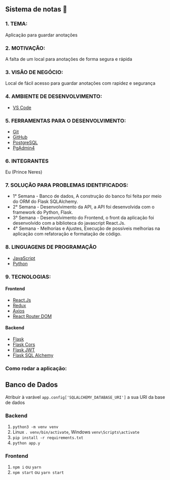 ## Sistema de notas :notebook_with_decorative_cover:

### 1. TEMA:
Aplicação para guardar anotações

### 2. MOTIVAÇÃO:
A falta de um local para anotações de forma segura e rápida

### 3. VISÃO DE NEGÓCIO:
Local de fácil acesso para guardar anotações com rapidez  e segurança

### 4. AMBIENTE DE DESENVOLVIMENTO:
* [VS Code](https://code.visualstudio.com/)

### 5. FERRAMENTAS PARA O DESENVOLVIMENTO:
* [Git](https://git-scm.com/)
* [GitHub](https://github.com/)
* [PostgreSQL](https://www.postgresql.org/)
* [PgAdmin4](https://www.pgadmin.org/)

### 6. INTEGRANTES
Eu (Prince Neres)

### 7. SOLUÇÃO PARA PROBLEMAS IDENTIFICADOS:
* 1° Semana - Banco de dados, A construção do banco foi feita por meio do ORM do Flask SQLAlchemy.
* 2° Semana - Desenvolvimento da API, a API foi desenvolvida com o framework do Python, Flask.
* 3° Semana - Desenvolvimento do Frontend, o front da aplicação foi desenvolvido com a biblioteca do javascript React.Js.
* 4° Semana - Melhorias e Ajustes, Execução de possíveis melhorias na aplicação com refatoração e formatação de código. 

### 8. LINGUAGENS DE PROGRAMAÇÃO 
* [JavaScript](https://www.javascript.com/)
* [Python](https://www.python.org/)

### 9. TECNOLOGIAS:
#### Frontend
* [React.Js](https://pt-br.reactjs.org/)
* [Redux](https://redux.js.org/)
* [Axios](https://axios-http.com/ptbr/docs/intro)
* [React Router DOM](https://v5.reactrouter.com/)

#### Backend
* [Flask](https://flask.palletsprojects.com/en/2.1.x/)
* [Flask Cors](https://flask-cors.readthedocs.io/en/latest/)
* [Flask JWT](https://flask-jwt-extended.readthedocs.io/en/stable/)
* [Flask SQL Alchemy](https://flask-sqlalchemy.palletsprojects.com/en/2.x/)

### Como rodar a aplicação:
## Banco de Dados
Atribuir à varável `app.config['SQLALCHEMY_DATABASE_URI']` a sua URI da base de dados

### Backend
1. `python3 -m venv venv`  
2.  Linux `. venv/bin/activate`, Windows `venv\Scripts\activate`
3. `pip install -r requirements.txt`  
4. `python app.y`  

### Frontend
1. `npm i` ou `yarn` 
2. `npm start` ou `yarn start`
